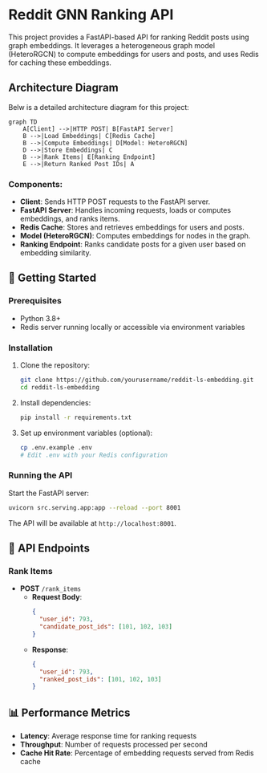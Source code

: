 # Reddit GNN Ranking API

This project provides a FastAPI-based API for ranking Reddit posts using graph embeddings. It leverages a heterogeneous graph model (HeteroRGCN) to compute embeddings for users and posts, and uses Redis for caching these embeddings.

## Architecture Diagram

Belw is a detailed architecture diagram for this project:

```mermaid
graph TD
    A[Client] -->|HTTP POST| B[FastAPI Server]
    B -->|Load Embeddings| C[Redis Cache]
    B -->|Compute Embeddings| D[Model: HeteroRGCN]
    D -->|Store Embeddings| C
    B -->|Rank Items| E[Ranking Endpoint]
    E -->|Return Ranked Post IDs| A
```

### Components:
- **Client**: Sends HTTP POST requests to the FastAPI server.
- **FastAPI Server**: Handles incoming requests, loads or computes embeddings, and ranks items.
- **Redis Cache**: Stores and retrieves embeddings for users and posts.
- **Model (HeteroRGCN)**: Computes embeddings for nodes in the graph.
- **Ranking Endpoint**: Ranks candidate posts for a given user based on embedding similarity.

## 🚀 Getting Started

### Prerequisites
- Python 3.8+
- Redis server running locally or accessible via environment variables

### Installation
1. Clone the repository:
   ```bash
   git clone https://github.com/yourusername/reddit-ls-embedding.git
   cd reddit-ls-embedding
   ```

2. Install dependencies:
   ```bash
   pip install -r requirements.txt
   ```

3. Set up environment variables (optional):
   ```bash
   cp .env.example .env
   # Edit .env with your Redis configuration
   ```

### Running the API
Start the FastAPI server:
```bash
uvicorn src.serving.app:app --reload --port 8001
```

The API will be available at `http://localhost:8001`.

## 📝 API Endpoints

### Rank Items
- **POST** `/rank_items`
  - **Request Body**:
    ```json
    {
      "user_id": 793,
      "candidate_post_ids": [101, 102, 103]
    }
    ```
  - **Response**:
    ```json
    {
      "user_id": 793,
      "ranked_post_ids": [101, 102, 103]
    }
    ```

## 📊 Performance Metrics

- **Latency**: Average response time for ranking requests
- **Throughput**: Number of requests processed per second
- **Cache Hit Rate**: Percentage of embedding requests served from Redis cache
